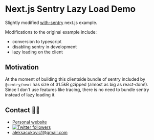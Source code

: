 # Next.js Sentry Lazy Load Demo

Slightly modified [with-sentry](https://github.com/vercel/next.js/tree/fcdba560ebc8198055c16e78f4c62f99a7b8136c/examples/with-sentry)
next.js example.

Modifications to the original example include:

- conversion to typescript
- disabling sentry in development
- lazy loading on the client

## Motivation

At the moment of building this clientside bundle of sentry included by `@sentry/next`
has size of 31.5kB gzipped (almost as big as react-dom!). Since I don't use features
like tracing, there is no need to bundle sentry instead of lazy loading it.

## Contact 🙋‍♂️

- [Personal website](https://aleksac.me)
- <a target="_blank" href="http://twitter.com/aleksa_c_"><img alt='Twitter followers' src="https://img.shields.io/twitter/follow/aleksa_c_.svg?style=social"></a>
- aleksacukovic1@gmail.com
